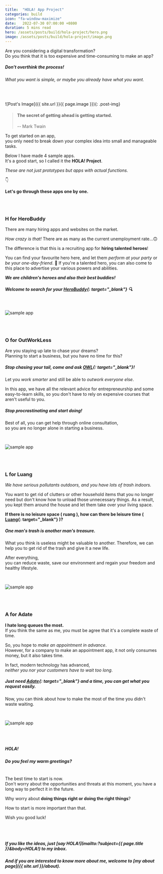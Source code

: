 ```yaml
---
title:  "HOLA! App Project"
categories: build
icon: "fa-window-maximize"
date:   2022-07-30 07:00:00 +0800
duration: 5 mins read
hero: /assets/posts/build/hola-project/hero.png
image: /assets/posts/build/hola-project/image.png
---
```


Are you considering a digital transformation? <br/>Do you think that it is too expensive and time-consuming to make an app?

##### Don't overthink the process! 
###### What you want is simple, or maybe you already have what you want.

<br/>

![Post's Image]({{ site.url }}{{ page.image }}){: .post-img}


<!---
    Post Opening
-->
> #### The secret of getting ahead is getting started.
>
> -- Mark Twain

To get started on an app, <br/>you only need to break down your complex idea into small and manageable tasks.

Below I have made 4 sample apps. <br/>It's a good start, so I called it the **HOLA! Project**.

_These are not just prototypes but apps with actual functions._

👇

**Let's go through these apps one by one.**

<br/><br/>


<!---
    1st Section
-->
### H for HeroBuddy

There are many hiring apps and websites on the market. 

_How crazy is that!_ There are as many as the current unemployment rate...🙃

The difference is that this is a recruiting app for **hiring talented heroes**!

You can find your favourite hero here, and let them _perform at your party_ or _be your one-day-friend_. 🙆
If you're a talented hero, you can also come to this place to advertise your various powers and abilities.

_**We are children's heroes and also their best buddies!**_

##### Welcome to search for your [HeroBuddy](){: target="_blank"} 🔍

<br/>

![sample app](/assets/posts/build/hola-project/pending.png)


<br/><br/>


<!---
    2nd Section
-->
### O for OutWorkLess

Are you staying up late to chase your dreams? <br/>Planning to start a business, but you have no time for this?

##### Stop chasing your tail, come and ask [OWL](){: target="_blank"}! 

Let you _work smarter_ and still be able to _outwork everyone else_.

In this app, we have all the relevant advice for entrepreneurship and some easy-to-learn skills, so you don't have to rely on expensive courses that aren't useful to you.

##### Stop procrastinating and start doing!

Best of all, you can get help through online consultation, <br/>so you are no longer alone in starting a business.

<br/>

![sample app](/assets/posts/build/hola-project/pending.png)

<br/><br/>


<!---
    3rd Section
-->
### L for Luang

_We have serious pollutants outdoors, and you have lots of trash indoors._

You want to get rid of clutters or other household items that you no longer need but don't know how to unload those unnecessary things. As a result, you kept them around the house and let them take over your living space.

**If there is no leisure space ( ruang ), how can there be leisure time ( [Luang](){: target="_blank"} )?**

##### One man's trash is another man's treasure.

What you think is useless might be valuable to another. Therefore, we can help you to get rid of the trash and give it a new life.

After everything, <br/>
you can reduce waste, save our environment and regain your freedom and healthy lifestyle.

<br/>

![sample app](/assets/posts/build/hola-project/pending.png)

<br/><br/>


<!---
    4th Section
-->
### A for Adate

**I hate long queues the most.** <br/>If you think the same as me, you must be agree that it's a complete waste of time.

So, you hope to _make an appointment in advance_. <br/>
However, for a company to make an appointment app, it not only consumes money, but it also takes time.

In fact, modern technology has advanced, <br/>_neither you nor your customers have to wait too long_.

##### Just need [Adate](){: target="_blank"} and a time, you can get what you request easily.

Now, you can think about how to make the most of the time you didn't waste waiting.

<br/>

![sample app](/assets/posts/build/hola-project/pending.png)

<br/><br/>


<!---
    Post Closing
-->
##### HOLA! 
##### Do you feel my warm greetings?

<br/>
The best time to start is now. <br/>
Don't worry about the opportunities and threats at this moment, you have a long way to perfect it in the future.

Why worry about **doing things right or doing the right things**?

How to start is more important than that.

Wish you good luck!

<br/><br/>


##### If you like the ideas, just [say HOLA!](mailto:?subject={{ page.title }}&amp;body=HOLA!) to my inbox.

##### And if you are interested to know more about me, welcome to [my about page]({{ site.url }}/about).


